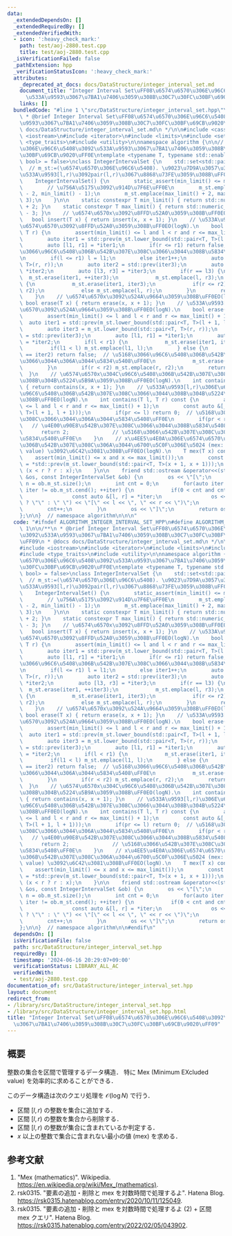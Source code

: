 ```yaml
---
data:
  _extendedDependsOn: []
  _extendedRequiredBy: []
  _extendedVerifiedWith:
  - icon: ':heavy_check_mark:'
    path: test/aoj-2880.test.cpp
    title: test/aoj-2880.test.cpp
  _isVerificationFailed: false
  _pathExtension: hpp
  _verificationStatusIcon: ':heavy_check_mark:'
  attributes:
    _deprecated_at_docs: docs/DataStructure/integer_interval_set.md
    document_title: "Integer Interval Set\uFF08\u6574\u6570\u306E\u96C6\u5408\u3092\
      \u533A\u9593\u3067\u7BA1\u7406\u3059\u308B\u30C7\u30FC\u30BF\u69CB\u9020\uFF09"
    links: []
  bundledCode: "#line 1 \"src/DataStructure/integer_interval_set.hpp\"\n\n\n\n/**\n\
    \ * @brief Integer Interval Set\uFF08\u6574\u6570\u306E\u96C6\u5408\u3092\u533A\
    \u9593\u3067\u7BA1\u7406\u3059\u308B\u30C7\u30FC\u30BF\u69CB\u9020\uFF09\n * @docs\
    \ docs/DataStructure/integer_interval_set.md\n */\n\n#include <cassert>\n#include\
    \ <iostream>\n#include <iterator>\n#include <limits>\n#include <set>\n#include\
    \ <type_traits>\n#include <utility>\n\nnamespace algorithm {\n\n// \u6574\u6570\
    \u306E\u96C6\u5408\u3092\u533A\u9593\u3067\u7BA1\u7406\u3059\u308B\u30C7\u30FC\
    \u30BF\u69CB\u9020\uFF0E\ntemplate <typename T, typename std::enable_if_t<std::is_integral<T>::value,\
    \ bool> = false>\nclass IntegerIntervalSet {\n    std::set<std::pair<T, T> > m_st;\
    \  // m_st:=(\u6574\u6570\u306E\u96C6\u5408). \u9023\u7D9A\u3057\u3066\u3044\u308B\
    \u533A\u9593[l,r)\u3092pair(l,r)\u3067\u8868\u73FE\u3059\u308B\uFF0E\n\npublic:\n\
    \    IntegerIntervalSet() {\n        static_assert(min_limit() <= max_limit());\n\
    \        // \u756A\u5175\u3092\u914D\u7F6E\uFF0E\n        m_st.emplace(min_limit()\
    \ - 2, min_limit() - 1);\n        m_st.emplace(max_limit() + 2, max_limit() +\
    \ 3);\n    }\n\n    static constexpr T min_limit() { return std::numeric_limits<T>::min()\
    \ + 2; }\n    static constexpr T max_limit() { return std::numeric_limits<T>::max()\
    \ - 3; }\n    // \u6574\u6570x\u3092\u8FFD\u52A0\u3059\u308B\uFF0EO(logN).\n \
    \   bool insert(T x) { return insert(x, x + 1); }\n    // \u533A\u9593[l,r)\u306E\
    \u6574\u6570\u3092\u8FFD\u52A0\u3059\u308B\uFF0EO(logN).\n    bool insert(T l,\
    \ T r) {\n        assert(min_limit() <= l and l < r and r <= max_limit() + 1);\n\
    \        auto iter1 = std::prev(m_st.lower_bound(std::pair<T, T>(l + 1, l + 1)));\n\
    \        auto [l1, r1] = *iter1;\n        if(r <= r1) return false;  // \u5168\
    \u3066\u96C6\u5408\u306B\u542B\u307E\u308C\u3066\u3044\u308B\u5834\u5408\uFF0E\
    \n        if(l <= r1) l = l1;\n        else iter1++;\n        auto iter3 = m_st.lower_bound(std::pair<T,\
    \ T>(r, r));\n        auto iter2 = std::prev(iter3);\n        auto [l2, r2] =\
    \ *iter2;\n        auto [l3, r3] = *iter3;\n        if(r == l3) {\n          \
    \  m_st.erase(iter1, ++iter3);\n            m_st.emplace(l, r3);\n        } else\
    \ {\n            m_st.erase(iter1, iter3);\n            if(r <= r2) m_st.emplace(l,\
    \ r2);\n            else m_st.emplace(l, r);\n        }\n        return true;\n\
    \    }\n    // \u6574\u6570x\u3092\u524A\u9664\u3059\u308B\uFF0EO(logN).\n   \
    \ bool erase(T x) { return erase(x, x + 1); }\n    // \u533A\u9593[l,r)\u306E\u6574\
    \u6570\u3092\u524A\u9664\u3059\u308B\uFF0EO(logN).\n    bool erase(T l, T r) {\n\
    \        assert(min_limit() <= l and l < r and r <= max_limit() + 1);\n      \
    \  auto iter1 = std::prev(m_st.lower_bound(std::pair<T, T>(l + 1, l + 1)));\n\
    \        auto iter3 = m_st.lower_bound(std::pair<T, T>(r, r));\n        auto iter2\
    \ = std::prev(iter3);\n        auto [l1, r1] = *iter1;\n        auto [l2, r2]\
    \ = *iter2;\n        if(l < r1) {\n            m_st.erase(iter1, iter3);\n   \
    \         if(l1 < l) m_st.emplace(l1, l);\n        } else {\n            if(iter1\
    \ == iter2) return false;  // \u5168\u3066\u96C6\u5408\u306B\u542B\u307E\u308C\
    \u3066\u3044\u306A\u3044\u5834\u5408\uFF0E\n            m_st.erase(++iter1, iter3);\n\
    \        }\n        if(r < r2) m_st.emplace(r, r2);\n        return true;\n  \
    \  }\n    // \u6574\u6570x\u304C\u96C6\u5408\u306B\u542B\u307E\u308C\u3066\u3044\
    \u308B\u304B\u5224\u5B9A\u3059\u308B\uFF0EO(logN).\n    int contains(T x) const\
    \ { return contains(x, x + 1); }\n    // \u533A\u9593[l,r)\u306E\u6574\u6570\u304C\
    \u96C6\u5408\u306B\u542B\u307E\u308C\u3066\u3044\u308B\u304B\u5224\u5B9A\u3059\
    \u308B\uFF0EO(logN).\n    int contains(T l, T r) const {\n        assert(min_limit()\
    \ <= l and l < r and r <= max_limit() + 1);\n        const auto &[_, pr] = *std::prev(m_st.lower_bound(std::pair<T,\
    \ T>(l + 1, l + 1)));\n        if(pr <= l) return 0;  // \u5168\u3066\u542B\u307E\
    \u308C\u3066\u3044\u306A\u3044\u5834\u5408\uFF0E\n        if(pr < r) return 1;\
    \   // \u4E00\u90E8\u542B\u307E\u308C\u3066\u3044\u308B\u5834\u5408\uFF0E\n  \
    \      return 2;              // \u5168\u3066\u542B\u307E\u308C\u3066\u3044\u308B\
    \u5834\u5408\uFF0E\n    }\n    // x\u4EE5\u4E0A\u306E\u6574\u6570\u3067\u96C6\u5408\
    \u306B\u542B\u307E\u308C\u306A\u3044\u6700\u5C0F\u306E\u5024 (mex: Minimum EXcluded\
    \ value) \u3092\u6C42\u3081\u308B\uFF0EO(logN).\n    T mex(T x) const {\n    \
    \    assert(min_limit() <= x and x <= max_limit());\n        const auto &[_, r]\
    \ = *std::prev(m_st.lower_bound(std::pair<T, T>(x + 1, x + 1)));\n        return\
    \ (x < r ? r : x);\n    }\n\n    friend std::ostream &operator<<(std::ostream\
    \ &os, const IntegerIntervalSet &ob) {\n        os << \"[\";\n        const int\
    \ n = ob.m_st.size();\n        int cnt = 0;\n        for(auto iter = ob.m_st.cbegin();\
    \ iter != ob.m_st.cend(); ++iter) {\n            if(0 < cnt and cnt < n - 1) {\n\
    \                const auto &[l, r] = *iter;\n                os << (cnt == 1\
    \ ? \"\" : \" \") << \"[\" << l << \", \" << r << \")\";\n            }\n    \
    \        cnt++;\n        }\n        os << \"]\";\n        return os;\n    }\n\
    };\n\n}  // namespace algorithm\n\n\n"
  code: "#ifndef ALGORITHM_INTEGER_INTERVAL_SET_HPP\n#define ALGORITHM_INTEGER_INTERVAL_SET_HPP\
    \ 1\n\n/**\n * @brief Integer Interval Set\uFF08\u6574\u6570\u306E\u96C6\u5408\
    \u3092\u533A\u9593\u3067\u7BA1\u7406\u3059\u308B\u30C7\u30FC\u30BF\u69CB\u9020\
    \uFF09\n * @docs docs/DataStructure/integer_interval_set.md\n */\n\n#include <cassert>\n\
    #include <iostream>\n#include <iterator>\n#include <limits>\n#include <set>\n\
    #include <type_traits>\n#include <utility>\n\nnamespace algorithm {\n\n// \u6574\
    \u6570\u306E\u96C6\u5408\u3092\u533A\u9593\u3067\u7BA1\u7406\u3059\u308B\u30C7\
    \u30FC\u30BF\u69CB\u9020\uFF0E\ntemplate <typename T, typename std::enable_if_t<std::is_integral<T>::value,\
    \ bool> = false>\nclass IntegerIntervalSet {\n    std::set<std::pair<T, T> > m_st;\
    \  // m_st:=(\u6574\u6570\u306E\u96C6\u5408). \u9023\u7D9A\u3057\u3066\u3044\u308B\
    \u533A\u9593[l,r)\u3092pair(l,r)\u3067\u8868\u73FE\u3059\u308B\uFF0E\n\npublic:\n\
    \    IntegerIntervalSet() {\n        static_assert(min_limit() <= max_limit());\n\
    \        // \u756A\u5175\u3092\u914D\u7F6E\uFF0E\n        m_st.emplace(min_limit()\
    \ - 2, min_limit() - 1);\n        m_st.emplace(max_limit() + 2, max_limit() +\
    \ 3);\n    }\n\n    static constexpr T min_limit() { return std::numeric_limits<T>::min()\
    \ + 2; }\n    static constexpr T max_limit() { return std::numeric_limits<T>::max()\
    \ - 3; }\n    // \u6574\u6570x\u3092\u8FFD\u52A0\u3059\u308B\uFF0EO(logN).\n \
    \   bool insert(T x) { return insert(x, x + 1); }\n    // \u533A\u9593[l,r)\u306E\
    \u6574\u6570\u3092\u8FFD\u52A0\u3059\u308B\uFF0EO(logN).\n    bool insert(T l,\
    \ T r) {\n        assert(min_limit() <= l and l < r and r <= max_limit() + 1);\n\
    \        auto iter1 = std::prev(m_st.lower_bound(std::pair<T, T>(l + 1, l + 1)));\n\
    \        auto [l1, r1] = *iter1;\n        if(r <= r1) return false;  // \u5168\
    \u3066\u96C6\u5408\u306B\u542B\u307E\u308C\u3066\u3044\u308B\u5834\u5408\uFF0E\
    \n        if(l <= r1) l = l1;\n        else iter1++;\n        auto iter3 = m_st.lower_bound(std::pair<T,\
    \ T>(r, r));\n        auto iter2 = std::prev(iter3);\n        auto [l2, r2] =\
    \ *iter2;\n        auto [l3, r3] = *iter3;\n        if(r == l3) {\n          \
    \  m_st.erase(iter1, ++iter3);\n            m_st.emplace(l, r3);\n        } else\
    \ {\n            m_st.erase(iter1, iter3);\n            if(r <= r2) m_st.emplace(l,\
    \ r2);\n            else m_st.emplace(l, r);\n        }\n        return true;\n\
    \    }\n    // \u6574\u6570x\u3092\u524A\u9664\u3059\u308B\uFF0EO(logN).\n   \
    \ bool erase(T x) { return erase(x, x + 1); }\n    // \u533A\u9593[l,r)\u306E\u6574\
    \u6570\u3092\u524A\u9664\u3059\u308B\uFF0EO(logN).\n    bool erase(T l, T r) {\n\
    \        assert(min_limit() <= l and l < r and r <= max_limit() + 1);\n      \
    \  auto iter1 = std::prev(m_st.lower_bound(std::pair<T, T>(l + 1, l + 1)));\n\
    \        auto iter3 = m_st.lower_bound(std::pair<T, T>(r, r));\n        auto iter2\
    \ = std::prev(iter3);\n        auto [l1, r1] = *iter1;\n        auto [l2, r2]\
    \ = *iter2;\n        if(l < r1) {\n            m_st.erase(iter1, iter3);\n   \
    \         if(l1 < l) m_st.emplace(l1, l);\n        } else {\n            if(iter1\
    \ == iter2) return false;  // \u5168\u3066\u96C6\u5408\u306B\u542B\u307E\u308C\
    \u3066\u3044\u306A\u3044\u5834\u5408\uFF0E\n            m_st.erase(++iter1, iter3);\n\
    \        }\n        if(r < r2) m_st.emplace(r, r2);\n        return true;\n  \
    \  }\n    // \u6574\u6570x\u304C\u96C6\u5408\u306B\u542B\u307E\u308C\u3066\u3044\
    \u308B\u304B\u5224\u5B9A\u3059\u308B\uFF0EO(logN).\n    int contains(T x) const\
    \ { return contains(x, x + 1); }\n    // \u533A\u9593[l,r)\u306E\u6574\u6570\u304C\
    \u96C6\u5408\u306B\u542B\u307E\u308C\u3066\u3044\u308B\u304B\u5224\u5B9A\u3059\
    \u308B\uFF0EO(logN).\n    int contains(T l, T r) const {\n        assert(min_limit()\
    \ <= l and l < r and r <= max_limit() + 1);\n        const auto &[_, pr] = *std::prev(m_st.lower_bound(std::pair<T,\
    \ T>(l + 1, l + 1)));\n        if(pr <= l) return 0;  // \u5168\u3066\u542B\u307E\
    \u308C\u3066\u3044\u306A\u3044\u5834\u5408\uFF0E\n        if(pr < r) return 1;\
    \   // \u4E00\u90E8\u542B\u307E\u308C\u3066\u3044\u308B\u5834\u5408\uFF0E\n  \
    \      return 2;              // \u5168\u3066\u542B\u307E\u308C\u3066\u3044\u308B\
    \u5834\u5408\uFF0E\n    }\n    // x\u4EE5\u4E0A\u306E\u6574\u6570\u3067\u96C6\u5408\
    \u306B\u542B\u307E\u308C\u306A\u3044\u6700\u5C0F\u306E\u5024 (mex: Minimum EXcluded\
    \ value) \u3092\u6C42\u3081\u308B\uFF0EO(logN).\n    T mex(T x) const {\n    \
    \    assert(min_limit() <= x and x <= max_limit());\n        const auto &[_, r]\
    \ = *std::prev(m_st.lower_bound(std::pair<T, T>(x + 1, x + 1)));\n        return\
    \ (x < r ? r : x);\n    }\n\n    friend std::ostream &operator<<(std::ostream\
    \ &os, const IntegerIntervalSet &ob) {\n        os << \"[\";\n        const int\
    \ n = ob.m_st.size();\n        int cnt = 0;\n        for(auto iter = ob.m_st.cbegin();\
    \ iter != ob.m_st.cend(); ++iter) {\n            if(0 < cnt and cnt < n - 1) {\n\
    \                const auto &[l, r] = *iter;\n                os << (cnt == 1\
    \ ? \"\" : \" \") << \"[\" << l << \", \" << r << \")\";\n            }\n    \
    \        cnt++;\n        }\n        os << \"]\";\n        return os;\n    }\n\
    };\n\n}  // namespace algorithm\n\n#endif\n"
  dependsOn: []
  isVerificationFile: false
  path: src/DataStructure/integer_interval_set.hpp
  requiredBy: []
  timestamp: '2024-06-16 20:29:07+09:00'
  verificationStatus: LIBRARY_ALL_AC
  verifiedWith:
  - test/aoj-2880.test.cpp
documentation_of: src/DataStructure/integer_interval_set.hpp
layout: document
redirect_from:
- /library/src/DataStructure/integer_interval_set.hpp
- /library/src/DataStructure/integer_interval_set.hpp.html
title: "Integer Interval Set\uFF08\u6574\u6570\u306E\u96C6\u5408\u3092\u533A\u9593\
  \u3067\u7BA1\u7406\u3059\u308B\u30C7\u30FC\u30BF\u69CB\u9020\uFF09"
---
```

## 概要

整数の集合を区間で管理するデータ構造．
特に Mex (Minimum EXcluded value) を効率的に求めることができる．

このデータ構造は次のクエリ処理を $\mathcal{O}(\log{N})$ で行う．

- 区間 $[l,r)$ の整数を集合に追加する．
- 区間 $[l,r)$ の整数を集合から削除する．
- 区間 $[l,r)$ の整数が集合に含まれているか判定する．
- $x$ 以上の整数で集合に含まれない最小の値 (mex) を求める．


## 参考文献

1. "Mex (mathematics)". Wikipedia. <https://en.wikipedia.org/wiki/Mex_(mathematics)>.
1. rsk0315. "要素の追加・削除と mex を対数時間で処理するよ". Hatena Blog. <https://rsk0315.hatenablog.com/entry/2020/10/11/125049>.
1. rsk0315. "要素の追加・削除と mex を対数時間で処理するよ (2) + 区間 mex クエリ". Hatena Blog. <https://rsk0315.hatenablog.com/entry/2022/02/05/043902>.
